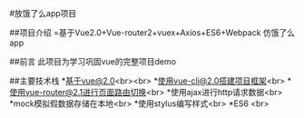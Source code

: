 #放饿了么app项目

##项目介绍
=基于Vue2.0+Vue-router2+vuex+Axios+ES6+Webpack 仿饿了么 app

##前言
此项目为学习巩固vue的完整项目demo

##主要技术栈
*基于vue@2.0\<br>\<br>
*使用vue-cli@2.0搭建项目框架\<br>
*使用vue-router@2.1进行页面路由切换\<br>
*使用ajax进行http请求数据\<br>
*mock模拟假数据存储在本地\<br>
*使用stylus编写样式\<br>
*ES6 \<br>
